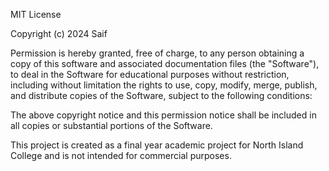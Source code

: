 MIT License

Copyright (c) 2024 Saif

Permission is hereby granted, free of charge, to any person obtaining a copy
of this software and associated documentation files (the "Software"), to deal
in the Software for educational purposes without restriction, including without limitation the rights
to use, copy, modify, merge, publish, and distribute copies of the Software, 
subject to the following conditions:

The above copyright notice and this permission notice shall be included in all
copies or substantial portions of the Software.

This project is created as a final year academic project for North Island College and is not intended for commercial purposes.

